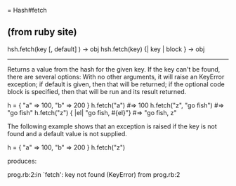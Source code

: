 = Hash#fetch

(from ruby site)
------------------------------------------------------------------------------
  hsh.fetch(key [, default] )       -> obj
  hsh.fetch(key) {| key | block }   -> obj

------------------------------------------------------------------------------

Returns a value from the hash for the given key. If the key can't be found,
there are several options: With no other arguments, it will raise an KeyError
exception; if default is given, then that will be returned; if
the optional code block is specified, then that will be run and its result
returned.

  h = { "a" => 100, "b" => 200 }
  h.fetch("a")                            #=> 100
  h.fetch("z", "go fish")                 #=> "go fish"
  h.fetch("z") { |el| "go fish, #{el}"}   #=> "go fish, z"

The following example shows that an exception is raised if the key is not
found and a default value is not supplied.

  h = { "a" => 100, "b" => 200 }
  h.fetch("z")

produces:

  prog.rb:2:in `fetch': key not found (KeyError)
   from prog.rb:2


